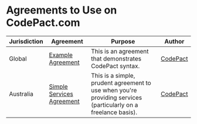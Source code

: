 # Agreements to Use on CodePact.com

| Jurisdiction | Agreement |  Purpose | Author |
| ------------- | ------------- |------------- |------------- |
| Global | [Example Agreement](https://github.com/CodePact/agreement-example/blob/master/example-agreement.md) | This is an agreement that demonstrates CodePact syntax.| [CodePact](http://github.com/codepact) |
| Australia | [Simple Services Agreement](https://github.com/CodePact/au-simple-services/blob/master/au-simple-services.md) | This is a simple, prudent agreement to use when you're providing services (particularly on a freelance basis).| [CodePact](http://github.com/codepact) |
